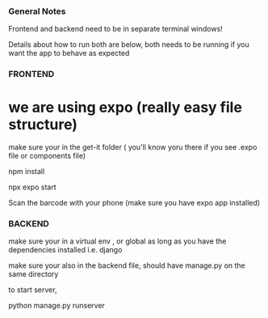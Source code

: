 ### General Notes ###
Frontend and backend need to be in separate terminal windows!

Details about how to run both are below, both needs to be running if you want the app to behave as expected

### FRONTEND ###

# we are using expo (really easy file structure) #

make sure your in the get-it folder ( you'll know yoru there if you see .expo file or components file)

npm install

npx expo start

Scan the barcode with your phone (make sure you have expo app installed)

### BACKEND ####

make sure your in a virtual env , or global as long as you have the dependencies installed
i.e. django

make sure your also in the backend file, should have manage.py on the same directory

to start server,

python manage.py runserver

